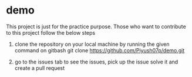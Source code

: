 # demo

This project is just for the practice purpose. Those who want to contribute to this project follow the below steps

1) clone the repository on your local machine by running  the given command on gitbash
   git clone https://github.com/Piyush07p/demo.git

2) go to the issues tab to see the issues, pick up the issue solve it and create a pull request

